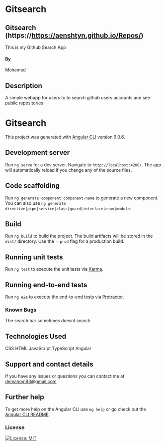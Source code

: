 # Gitsearch

## Gitsearch  (https://https://aenshtyn.github.io/Repos/)

This is my Github Search App

#### By

Mohamed

## Description

A simple webapp for users to to search github users accounts and see public repositories

# Gitsearch

This project was generated with [Angular CLI](https://github.com/angular/angular-cli) version 9.0.6.

## Development server

Run `ng serve` for a dev server. Navigate to `http://localhost:4200/`. The app will automatically reload if you change any of the source files.

## Code scaffolding

Run `ng generate component component-name` to generate a new component. You can also use `ng generate directive|pipe|service|class|guard|interface|enum|module`.

## Build

Run `ng build` to build the project. The build artifacts will be stored in the `dist/` directory. Use the `--prod` flag for a production build.

## Running unit tests

Run `ng test` to execute the unit tests via [Karma](https://karma-runner.github.io).

## Running end-to-end tests

Run `ng e2e` to execute the end-to-end tests via [Protractor](http://www.protractortest.org/).

### Known Bugs

The search bar sometimes doesnt search

## Technologies Used

CSS
HTML
JavaScript
TypeScript
Angular

## Support and contact details

If you have any issues or questions you can contact me at demahom93@gmail.com


## Further help

To get more help on the Angular CLI use `ng help` or go check out the [Angular CLI README](https://github.com/angular/angular-cli/blob/master/README.md).

### License

[![License: MIT](https://img.shields.io/badge/License-MIT-yellow.svg)](https://opensource.org/licenses/MIT)

